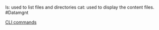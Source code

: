 ls: used to list files and directories
cat: used to display the content files.
#Datamgnt

[CLI commands](Docs/Cli.md)